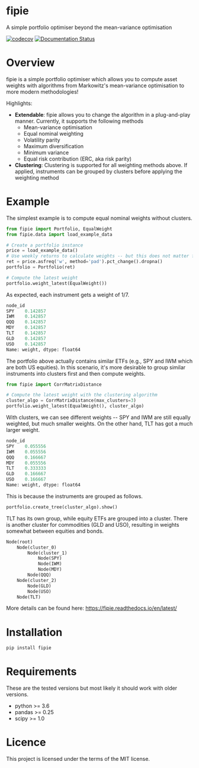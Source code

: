 # fipie 

A simple portfolio optimiser beyond the mean-variance optimisation

[![codecov](https://codecov.io/gh/thoriuchi0531/fipie/branch/main/graph/badge.svg?token=U6UFHUM29L)](https://codecov.io/gh/thoriuchi0531/fipie)
[![Documentation Status](https://readthedocs.org/projects/fipie/badge/?version=latest)](https://fipie.readthedocs.io/en/latest/?badge=latest)


# Overview

fipie is a simple portfolio optimiser which allows you to compute asset weights with algorithms from Markowitz's
mean-variance optimisation to more modern methodologies!

Highlights:

- **Extendable**: fipie allows you to change the algorithm in a plug-and-play manner. Currently, it supports the
  following methods
    - Mean-variance optimisation
    - Equal nominal weighting
    - Volatility parity
    - Maximum diversification
    - Minimum variance
    - Equal risk contribution (ERC, aka risk parity)
- **Clustering**: Clustering is supported for all weighting methods above. If applied, instruments can be grouped by
  clusters before applying the weighting method

# Example

The simplest example is to compute equal nominal weights without clusters.

```python
from fipie import Portfolio, EqualWeight
from fipie.data import load_example_data

# Create a portfolio instance
price = load_example_data()
# Use weekly returns to calculate weights -- but this does not matter for equal weighting.
ret = price.asfreq('w', method='pad').pct_change().dropna()
portfolio = Portfolio(ret)

# Compute the latest weight
portfolio.weight_latest(EqualWeight())
```
As expected, each instrument gets a weight of 1/7.
```python
node_id
SPY    0.142857
IWM    0.142857
QQQ    0.142857
MDY    0.142857
TLT    0.142857
GLD    0.142857
USO    0.142857
Name: weight, dtype: float64
```

The portfolio above actually contains similar ETFs (e.g., SPY and IWM which are both US equities). 
In this scenario, it's more desirable to group similar instruments into clusters first and then compute weights.

```python
from fipie import CorrMatrixDistance

# Compute the latest weight with the clustering algorithm
cluster_algo = CorrMatrixDistance(max_clusters=3)
portfolio.weight_latest(EqualWeight(), cluster_algo)
```

With clusters, we can see different weights -- SPY and IWM are still equally weighted, but much smaller weights. 
On the other hand, TLT has got a much larger weight.

```python
node_id
SPY    0.055556
IWM    0.055556
QQQ    0.166667
MDY    0.055556
TLT    0.333333
GLD    0.166667
USO    0.166667
Name: weight, dtype: float64
```

This is because the instruments are grouped as follows.

```python
portfolio.create_tree(cluster_algo).show()
```
TLT has its own group, while equity ETFs are grouped into a cluster. 
There is another cluster for commodities (GLD and USO), resulting in weights somewhat between equities and bonds.
```python
Node(root)
    Node(cluster_0)
        Node(cluster_1)
            Node(SPY)
            Node(IWM)
            Node(MDY)
        Node(QQQ)
    Node(cluster_2)
        Node(GLD)
        Node(USO)
    Node(TLT)
```

More details can be found here: https://fipie.readthedocs.io/en/latest/

# Installation

```bash
pip install fipie
```

# Requirements

These are the tested versions but most likely it should work with older versions.

- python >= 3.6
- pandas >= 0.25
- scipy >= 1.0

# Licence

This project is licensed under the terms of the MIT license.

